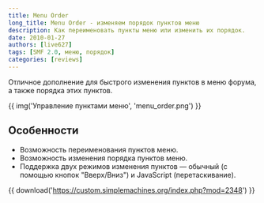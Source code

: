 ```yaml
---
title: Menu Order
long_title: Menu Order - изменяем порядок пунктов меню
description: Как переименовать пункты меню или изменить их порядок.
date: 2010-01-27
authors: [live627]
tags: [SMF 2.0, меню, порядок]
categories: [reviews]
---
```


Отличное дополнение для быстрого изменения пунктов в меню форума, а также порядка этих пунктов.

<!-- more -->

{{ img('Управление пунктами меню', 'menu_order.png') }}

## Особенности

* Возможность переименования пунктов меню.
* Возможность изменения порядка пунктов меню.
* Поддержка двух режимов изменения пунктов — обычный (с помощью кнопок "Вверх/Вниз") и JavaScript (перетаскивание).

{{ download('https://custom.simplemachines.org/index.php?mod=2348') }}

